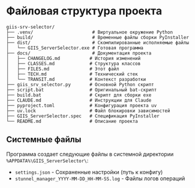 # Файловая структура проекта

```
giis-srv-selector/
├── .venv/                      # Виртуальное окружение Python
├── build/                      # Временные файлы сборки PyInstaller
├── dist/                       # Скомпилированные исполняемые файлы
│   └── GIIS_ServerSelector.exe # Готовая программа
├── docs/                       # Документация проекта
│   ├── CHANGELOG.md           # История изменений
│   ├── CLASSES.md             # Структура классов
│   ├── FILES.md               # Этот файл
│   ├── TECH.md                # Технический стек
│   └── TRANSIT.md             # Контекст разработки
├── giis_srv_selector.py       # Основной Python скрипт
├── script.bat                 # Оригинальный bat-скрипт
├── build.bat                  # Скрипт для сборки exe
├── CLAUDE.md                  # Инструкции для Claude
├── pyproject.toml             # Конфигурация проекта uv
├── uv.lock                    # Файл блокировки зависимостей
├── GIIS_ServerSelector.spec   # Спецификация PyInstaller
└── README.md                  # Описание проекта
```

## Системные файлы

Программа создает следующие файлы в системной директории `%APPDATA%\GIIS_ServerSelector\`:

- `settings.json` - Сохраненные настройки (путь к конфигу)
- `stunnel_manager_YYYY-MM-DD_HH-MM-SS.log` - Файлы логов операций
